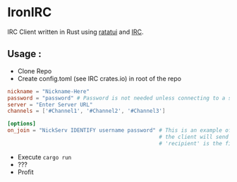 # IronIRC
IRC Client written in Rust using [ratatui](https://crates.io/crates/ratatui) and [IRC](https://crates.io/crates/irc).

## Usage :
* Clone Repo
* Create config.toml (see IRC crates.io) in root of the repo
```toml
nickname = "Nickname-Here"
password = "password" # Password is not needed unless connecting to a server that supports sasl plain authentication
server = "Enter Server URL"
channels = ['#Channel1', '#Channel2', '#Channel3']

[options]
on_join = "NickServ IDENTIFY username password" # This is an example of an onjoin command, if this is specified in your config
                                                # the client will send a message to the 'recipient' containing the body, where
                                                # 'recipient' is the first word, and the body is the rest of the definition.
```
* Execute ```cargo run```
* ???
* Profit